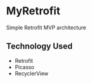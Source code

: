 # MyRetrofit
Simple Retrofit MVP architecture
## Technology Used
  * Retrofit
  * Picasso
  * RecyclerView
